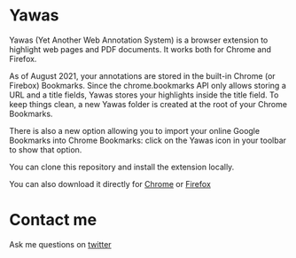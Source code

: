 # Yawas

Yawas (Yet Another Web Annotation System) is a browser extension to highlight web pages and PDF documents.
It works both for Chrome and Firefox.

As of August 2021, your annotations are stored in the built-in Chrome (or Firebox) Bookmarks.
Since the chrome.bookmarks API only allows storing a URL and a title fields, Yawas stores your highlights inside the title field.
To keep things clean, a new Yawas folder is created at the root of your Chrome Bookmarks.

There is also a new option allowing you to import your online Google Bookmarks into Chrome Bookmarks: click on the Yawas icon in your toolbar to show that option.

You can clone this repository and install the extension locally.

You can also download it directly for [Chrome](https://chrome.google.com/webstore/detail/yawas-web-and-pdf-highlig/kjlghdmljfgngjdpeaiogebkiilpiimk?hl=en) or [Firefox](https://addons.mozilla.org/en-US/firefox/addon/yawas-web-and-pdf-highlighter/)

# Contact me

Ask me questions on [twitter](https://twitter.com/ldenoue)

